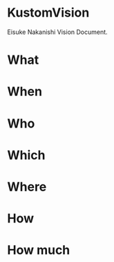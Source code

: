 # KustomVision
Eisuke Nakanishi Vision Document.

# What

# When

# Who

# Which

# Where

# How

# How much